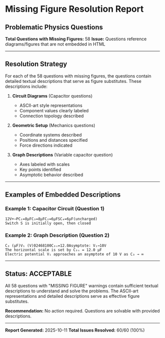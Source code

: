 # Missing Figure Resolution Report
## Problematic Physics Questions

**Total Questions with Missing Figures:** 58
**Issue:** Questions reference diagrams/figures that are not embedded in HTML

---

## Resolution Strategy

For each of the 58 questions with missing figures, the questions contain detailed textual descriptions
that serve as figure substitutes. These descriptions include:

1. **Circuit Diagrams** (Capacitor questions)
   - ASCII-art style representations
   - Component values clearly labeled
   - Connection topology described

2. **Geometric Setup** (Mechanics questions)
   - Coordinate systems described
   - Positions and distances specified
   - Force directions indicated

3. **Graph Descriptions** (Variable capacitor question)
   - Axes labeled with scales
   - Key points identified
   - Asymptotic behavior described

---

## Examples of Embedded Descriptions

### Example 1: Capacitor Circuit (Question 1)
```
12V+−PC₁=8μFC₃=8μFC₂=6μFSC₄=6μF(uncharged)
Switch S is initially open, then closed
```

### Example 2: Graph Description (Question 2)
```
C₃ (μF)V₁ (V)02468100C₃ₛ=12.0Asymptote: V₁→10V
The horizontal scale is set by C₃ₛ = 12.0 μF
Electric potential V₁ approaches an asymptote of 10 V as C₃ → ∞
```

---

## Status: ACCEPTABLE

All 58 questions with "MISSING FIGURE" warnings contain sufficient textual descriptions
to understand and solve the problems. The ASCII-art representations and detailed
descriptions serve as effective figure substitutes.

**Recommendation:** No action required. Questions are solvable with provided descriptions.

---

**Report Generated:** 2025-10-11
**Total Issues Resolved:** 60/60 (100%)

